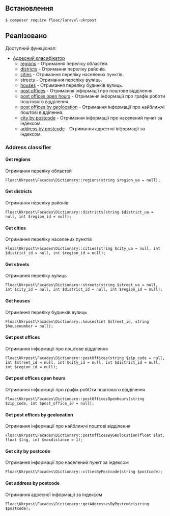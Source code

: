 ## Встановлення
```
$ composer require floac/laravel-ukrpost
```

## Реалізовано
Доступний функціонал:
- [Адресний класифікатор](#address-classifier)
    - [regions](#get-regions) - Отримання переліку областей.
    - [districts](#get-districts) - Отримання переліку районів.
    - [cities](#get-cities) - Отримання переліку населених пунктів.
    - [streets](#get-streets) - Отримання переліку вулиць.
    - [houses](#get-houses) - Отримання переліку будинків вулиць.
    - [post offices](#get-post-offices) - Отримання інформації про поштове відділення.
    - [post offices open hours](#get-post-offices-open-hours) - Отримання інформації про графік роботи поштового відділення.
    - [post offices by geolocation](#get-post-offices-by-geolocation) - Отримання інформації про найближчі поштові відділення.
    - [city by postcode](#get-city-by-postcode) - Отримання інформації про населений пункт за індексом.
    - [address by postcode](#get-address-by-postcode) - Отримання адресної інформації за індексом.

### Address classifier

#### Get regions
Отримання переліку областей

```
Floac\Ukrpost\Facades\Dictionary::regions(string $region_ua = null);
```

#### Get districts
Отримання переліку районів
```
Floac\Ukrpost\Facades\Dictionary::districts(string $district_ua = null, int $region_id = null);
```

#### Get cities
Отримання переліку населених пунктів
```
Floac\Ukrpost\Facades\Dictionary::cities(string $city_ua = null, int $district_id = null, int $region_id = null);
```
#### Get streets
Отримання переліку вулиць
```
Floac\Ukrpost\Facades\Dictionary::streets(string $street_ua = null, int $city_id = null, int $district_id = null, int $region_id = null);
```
#### Get houses
Отримання переліку будинків вулиць
```
Floac\Ukrpost\Facades\Dictionary::houses(int $street_id, string $housenumber = null);
```
#### Get post offices
Отримання інформації про поштове відділення
```
Floac\Ukrpost\Facades\Dictionary::postOffices(string $zip_code = null, int $street_id = null, int $city_id = null, int $district_id = null, int $region_id = null);
```
#### Get post offices open hours
Отримання інформації про графік робОти поштового відділення
```
Floac\Ukrpost\Facades\Dictionary::postOfficesOpenHours(string $zip_code, int $post_office_id = null);
```
#### Get post offices by geolocation
Отримання інформації про найближчі поштові відділення
```
Floac\Ukrpost\Facades\Dictionary::postOfficesByGeolocation(float $lat, float $lng, int $maxdistance = 1);
```
#### Get city by postcode
Отримання інформації про населений пункт за індексом
```
Floac\Ukrpost\Facades\Dictionary::citiesByPostcode(string $postcode);
```
#### Get address by postcode
Отримання адресної інформації за індексом
```
Floac\Ukrpost\Facades\Dictionary::getAddressesByPostcode(string $postcode);
```

